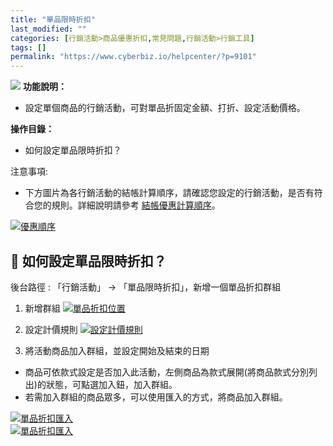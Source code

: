```yaml
---
title: "單品限時折扣"
last_modified: ""
categories: [行銷活動>商品優惠折扣,常見問題,行銷活動>行銷工具]
tags: []
permalink: "https://www.cyberbiz.io/helpcenter/?p=9101"
---
```


![](https://www.cyberbiz.io/helpcenter/wp-content/uploads/PLUS版3.png)
**功能說明：**  

* 設定單個商品的行銷活動，可對單品折固定金額、打折、設定活動價格。

**操作目錄：**

* 如何設定單品限時折扣？



注意事項:  

* 下方圖片為各行銷活動的結帳計算順序，請確認您設定的行銷活動，是否有符合您的規則。詳細說明請參考 [結帳優惠計算順序](https://www.cyberbiz.io/support/?p=1141)。

[![優惠順序](https://www.cyberbiz.io/support/wp-content/uploads/2021/12/TOP02.png)](https://www.cyberbiz.io/support/wp-content/uploads/2021/12/TOP02.png)



## 📌 如何設定單品限時折扣？


後台路徑 : 「行銷活動」 → 「單品限時折扣」，新增一個單品折扣群組  


1. 新增群組 [![單品折扣位置](https://www.cyberbiz.co/support/wp-content/uploads/2019/08/單品折扣位置.png)](https://www.cyberbiz.co/support/wp-content/uploads/2019/08/單品折扣位置.png)  


2. 設定計價規則 [![設定計價規則](https://www.cyberbiz.co/support/wp-content/uploads/2019/08/設定計價規則1.png)](https://www.cyberbiz.co/support/wp-content/uploads/2019/08/設定計價規則1.png)  


3. 將活動商品加入群組，並設定開始及結束的日期 
* 商品可依款式設定是否加入此活動，左側商品為款式展開(將商品款式分別列出)的狀態，可點選加入鈕，加入群組。
* 若需加入群組的商品眾多，可以使用匯入的方式，將商品加入群組。  

[![單品折扣匯入](https://www.cyberbiz.co/support/wp-content/uploads/2019/08/單品折扣匯入.png)](https://www.cyberbiz.co/support/wp-content/uploads/2019/08/單品折扣匯入.png)  
[![單品折扣匯入](https://www.cyberbiz.co/support/wp-content/uploads/2019/08/單品折扣匯入-2.png)](https://www.cyberbiz.co/support/wp-content/uploads/2019/08/單品折扣匯入-2.png)  

